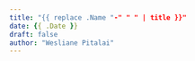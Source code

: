 ```yaml
---
title: "{{ replace .Name "-" " " | title }}"
date: {{ .Date }}
draft: false
author: "Wesliane Pitalai"
---
```


